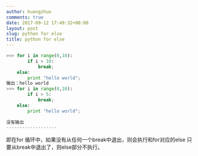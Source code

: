 ```yaml
---
author: huangzhuo
comments: true
date: 2017-09-12 17:49:32+00:00
layout: post
slug: python for else
title: python for else
---
```

``` python
>>> for i in range(0,10):
        if i > 10:
            break;
    else:
        print "hello world";
输出：hello world
>>> for i in range(0,10):
        if i > 5:
            break;
    else:
        print "hello world";
 
没有输出
-------------------
```
即在for 循环中，如果没有从任何一个break中退出，则会执行和for对应的else
只要从break中退出了，则else部分不执行。
